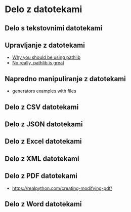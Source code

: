 # Delo z datotekami

## Delo s tekstovnimi datotekami


## Upravljanje z datotekami
- [Why you should be using pathlib](https://treyhunner.com/2018/12/why-you-should-be-using-pathlib/)
- [No really, pathlib is great](https://treyhunner.com/2019/01/no-really-pathlib-is-great/)

## Napredno manipuliranje z datotekami
- generators examples with files


## Delo z CSV datotekami

## Delo z JSON datotekami

## Delo z Excel datotekami

## Delo z XML datotekami

## Delo z PDF datotekami
- https://realpython.com/creating-modifying-pdf/

## Delo z Word datotekami



